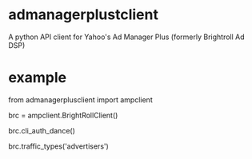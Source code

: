 # admanagerplustclient
A python API client for Yahoo's Ad Manager Plus (formerly Brightroll Ad DSP)

# example
from admanagerplusclient import ampclient

brc = ampclient.BrightRollClient()

brc.cli_auth_dance()

brc.traffic_types('advertisers')
